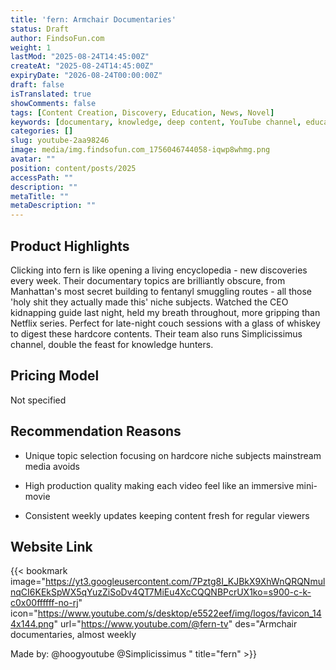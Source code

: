 ```yaml
---
title: 'fern: Armchair Documentaries'
status: Draft
author: FindsoFun.com
weight: 1
lastMod: "2025-08-24T14:45:00Z"
createAt: "2025-08-24T14:45:00Z"
expiryDate: "2026-08-24T00:00:00Z"
draft: false
isTranslated: true
showComments: false
tags: [Content Creation, Discovery, Education, News, Novel]
keywords: [documentary, knowledge, deep content, YouTube channel, education]
categories: []
slug: youtube-2aa98246
image: media/img.findsofun.com_1756046744058-iqwp8whmg.png
avatar: ""
position: content/posts/2025
accessPath: ""
description: ""
metaTitle: ""
metaDescription: ""
---
```

## Product Highlights
Clicking into fern is like opening a living encyclopedia - new discoveries every week. Their documentary topics are brilliantly obscure, from Manhattan's most secret building to fentanyl smuggling routes - all those 'holy shit they actually made this' niche subjects. Watched the CEO kidnapping guide last night, held my breath throughout, more gripping than Netflix series. Perfect for late-night couch sessions with a glass of whiskey to digest these hardcore contents. Their team also runs Simplicissimus channel, double the feast for knowledge hunters.

## Pricing Model
<!--more-->Not specified

## Recommendation Reasons
- Unique topic selection focusing on hardcore niche subjects mainstream media avoids

- High production quality making each video feel like an immersive mini-movie

- Consistent weekly updates keeping content fresh for regular viewers

## Website Link
{{< bookmark image="https://yt3.googleusercontent.com/7Pztg8I_KJBkX9XhWnQRQNmulnqCI6KEkSpWX5qYuzZiSoDv4QT7MiEu4XcCQQNBPcrUX1ko=s900-c-k-c0x00ffffff-no-rj" icon="https://www.youtube.com/s/desktop/e5522eef/img/logos/favicon_144x144.png" url="https://www.youtube.com/@fern-tv"  des="Armchair documentaries, almost weekly

Made by: 
@hoogyoutube
@Simplicissimus
"  title="fern"  >}}

